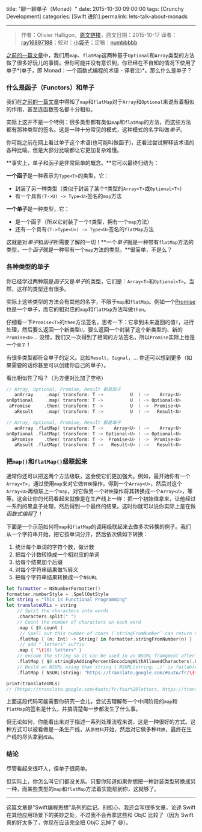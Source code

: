 title: "聊一聊单子（Monad）"
date: 2015-10-30 09:00:00
tags: [Crunchy Development]
categories: [Swift 进阶]
permalink: lets-talk-about-monads

---
> 作者：Olivier Halligon，[原文链接](http://alisoftware.github.io/swift/2015/10/17/lets-talk-about-monads/)，原文日期：2015-10-17
> 译者：[ray16897188](http://www.jianshu.com/users/97c49dfd1f9f/latest_articles)；校对：[小袋子](http://daizi.me)；定稿：[numbbbbb](https://github.com/numbbbbb)
  







<!--此处开始正文-->

[之前的一篇文章](http://alisoftware.github.io/swift/2015/10/11/thinking-in-swift-4/)中，我们用`map`、`flatMap`这两种基于`Optional`和`Array`类型的方法做了很多好玩儿的事情。但你可能并没有意识到，你已经在不自知的情况下使用了单子*(单子，即 Monad：一个函数式编程的术语 - 译者注)*。那么什么是单子？

<!--more-->

### 什么是函子（Functors）和单子

我们在[之前的一篇文章](http://alisoftware.github.io/swift/2015/10/11/thinking-in-swift-4/)中得知了`map`和`flatMap`对于`Array`和`Optional`来说有着相似的作用，甚至连函数签名都十分相似。

实际上这并不是一个特例：很多类型都有类似`map`和`flatMap`的方法，而这些方法都有那种类型的签名。这是一种十分常见的模式，这种模式的名字叫做*单子*。

你可能之前在网上看过单子这个术语(也可能叫做函子)，还看过尝试解释该术语的各种比喻。但是大部分比喻都让它更加复杂难懂。

**事实上，单子和函子是非常简单的概念。**它可以最终归结为：

**一个函子**是一种表示为`Type<T>`的类型，它：

- 封装了另一种类型（类似于封装了某个`T`类型的`Array<T>`或`Optional<T>`）
- 有一个具有`(T->U) -> Type<U>`签名的`map`方法

**一个单子**是一种类型，它：

- 是一个函子（所以它封装了一个`T`类型，拥有一个`map`方法）
- 还有一个具有`(T->Type<U>) -> Type<U>`签名的`flatMap`方法

这就是对*单子*和*函子*所需要了解的一切！**一个*单子*就是一种带有`flatMap`方法的类型，一个*函子*就是一种带有一个`map`方法的类型。**很简单，不是么？

### 各种类型的单子

你已经学过两种既是*函子*又是*单子*的类型，它们是：`Array<T>`和`Optional<T>`。当然，这样的类型还有很多。

实际上这些类型的方法会有其他的名字，不限于`map`和`flatMap`。例如一个[Promise](http://promisekit.org/)也是一个单子，而它的相对应的`map`和`flatMap`方法叫做`then`。

仔细看一下`Promise<T>`的`then`方法签名，思考一下：它拿到未来返回的值`T`，进行处理，然后要么返回一个新类型`U`，要么返回一个封装了这个新类型的、新的`Promise<U>`... 没错，我们又一次得到了相同的方法签名，所以`Promise`实际上也是一个`单子`！

有很多类型都符合单子的定义。比如`Result`，`Signal`，... 你还可以想到更多（如果需要的话你甚至可以创建你自己的单子）。

看出相似性了吗？（为方便对比加了空格）

```swift
// Array, Optional, Promise, Result 都是函子
   anArray     .map( transform: T ->          U  ) ->    Array<U>
anOptional     .map( transform: T ->          U  ) -> Optional<U>
 aPromise     .then( transform: T ->          U  ) ->  Promise<U>
   aResult     .map( transform: T ->          U  ) ->   Result<U>

// Array, Optional, Promise, Result 都是单子
   anArray .flatMap( transform: T ->    Array<U> ) ->    Array<U>
anOptional .flatMap( transform: T -> Optional<U> ) -> Optional<U>
  aPromise    .then( transform: T ->  Promise<U> ) ->  Promise<U>
   aResult .flatMap( transform: T ->   Result<U> ) ->   Result<U>
```

### 把`map()`和`flatMap()`级联起来

通常你还可以把这两个方法级联，这会使它们更加强大。例如，最开始你有一个`Array<T>`，通过使用`map`来对它做`转换`操作，得到一个`Array<U>`，然后对这个`Array<U>`再级联上一个`map`，对它做另一个`转换`操作将其转换成一个`Array<Z>`，等等。这会让你的代码看起来就像是在生产线上一样：把一个初始值拿来，让他经过一系列的黑盒子处理，然后得到一个最终的结果。这时你就可以说你实际上是在做*函数式编程*了！

下面是一个示范如何将`map`和`flatMap`的调用级联起来去做多次转换的例子。我们从一个字符串开始，把它按单词分开，然后依次做如下转换：

1. 统计每个单词的字符个数，做计数
2. 把每个计数转换成一个相对应的单词
3. 给每个结果加个后缀
4. 对每个字符串结果做%转义
5. 把每个字符串结果转换成一个`NSURL`

```swift
let formatter = NSNumberFormatter()
formatter.numberStyle = .SpellOutStyle
let string = "This is Functional Programming"
let translateURLs = string
    // Split the characters into words
    .characters.split(" ")
    // Count the number of characters on each word
    .map { $0.count }
     // Spell out this number of chars (`stringFromNumber` can return nil)
    .flatMap { (n: Int) -> String? in formatter.stringFromNumber(n) }
     // add " letters" suffix
    .map { "\($0) letters" }
    // encode the string so it can be used in an NSURL framgment after the # (the stringByAdding… method can return nil)
    .flatMap { $0.stringByAddingPercentEncodingWithAllowedCharacters(.URLFragmentAllowedCharacterSet()) }
    // Build an NSURL using that string (`NSURL(string: …)` is failable: it can return nil)
    .flatMap { NSURL(string: "https://translate.google.com/#auto/fr/\($0)") }

print(translateURLs)
// [https://translate.google.com/#auto/fr/four%20letters, https://translate.google.com/#auto/fr/two%20letters, https://translate.google.com/#auto/fr/ten%20letters, https://translate.google.com/#auto/fr/eleven%20letters]
```
上面这段代码可能需要你研究一会儿，尝试去理解每一个中间阶段的`map`和`flatMap`的签名是什么，并搞清楚每一步都发生了什么事。

但无论如何，你能看出来对于描述一系列处理流程来说，这是一种很好的方式。这种方式可以被看做是一条生产线，从`原材料`开始，然后对它做多种`转换`，最终在生产线的尽头拿到`成品`。

### 结论

尽管看起来很吓人，但单子很简单。

但实际上，你怎么叫它们都没关系。只要你知道如果你想把一种封装类型转换成另一种，而某些类型的`map`和`flatMap`方法着实能帮到你，这就够了。

---

这篇文章是"Swift编程思想"系列的后记。别担心，我还会写很多文章，论述 Swift 在其他应用场景下的美妙之处，不过我不会再拿这些和 ObjC 比较了（因为 Swift 真的好太多了，你现在应该完全把 ObjC 忘掉了 😄）。